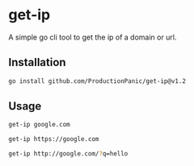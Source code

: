 # get-ip
A simple go cli tool to get the ip of a domain or url.

## Installation
```bash
go install github.com/ProductionPanic/get-ip@v1.2
```

## Usage
```bash
get-ip google.com
```
```bash
get-ip https://google.com
```
```bash
get-ip http://google.com/?q=hello
```
